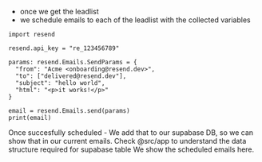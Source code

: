 - once we get the leadlist
- we schedule emails to each of the leadlist with the collected variables

```
import resend

resend.api_key = "re_123456789"

params: resend.Emails.SendParams = {
  "from": "Acme <onboarding@resend.dev>",
  "to": ["delivered@resend.dev"],
  "subject": "hello world",
  "html": "<p>it works!</p>"
}

email = resend.Emails.send(params)
print(email)
```

Once succesfully scheduled - We add that to our supabase DB, so we can show that in our current emails.
Check @src/app to understand the data structure required for supabase table
We show the scheduled emails here.
